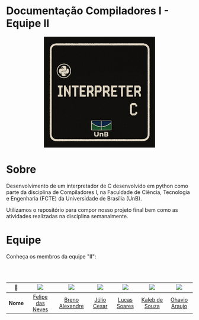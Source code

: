 # Documentação Compiladores I - Equipe II

<p align="center">
  <img src="./docs/assets/logoComp2.png" height='300px' style={{ display: 'block', margin: 'auto', marginTop: '100px' }} />
</p>

# Sobre

Desenvolvimento de um interpretador de C desenvolvido em python como parte da disciplina de Compiladores I, na Faculdade de Ciência, Tecnologia e Engenharia (FCTE) da Universidade de Brasília (UnB).

Utilizamos o repositório para compor nosso projeto final bem como as atividades realizadas na disciplina semanalmente.


<!--

- Montar os tópicos com a equipe de deploy e testes 

# Instruções para iniciar o site localmente (em ambientes X)

### Dependências

- Node.js v20.13.1
- NPM (Node Package Manager)
- PostgreSQL
- Ruby
- Rails
- Docker

-->

# Equipe

Conheça os membros da equipe "II":
                                                                
<br></br>


| **📸**    | [<img src="https://avatars.githubusercontent.com/u/62055315?v=4" width=100>]() | [<img src="https://avatars.githubusercontent.com/brenoalexandre0" width=100>]() | [<img src="https://avatars.githubusercontent.com/Julio1099" width=100>]() | [<img src="https://avatars.githubusercontent.com/u/82137254?v=4" width=100>]() | [<img src="https://avatars.githubusercontent.com/u/163928510?v=4" width=100>]() | [<img src="https://avatars.githubusercontent.com/u/149620306?v=4" width=100>]() |
|:---------:|:------------------------------------------------------------------------------:|:-------------------------------------------------------------------------------:|:------------------------------------------------------------------------------:|:------------------------------------------------------------------------------:|:------------------------------------------------------------------------------:|:------------------------------------------------------------------------------:|
| **Nome**  | [Felipe das Neves](https://github.com/FelipeFreire-gf) | [Breno Alexandre](https://github.com/brenoalexandre0)  | [Júlio Cesar](https://github.com/Julio1099) | [Lucas Soares](https://github.com/lucaaassb) | [Kaleb de Souza](https://github.com/kalebmacedo) | [Ohavio Araujo](https://github.com/bolzanMGB) |                     

